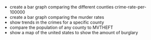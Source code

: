 * create a bar graph comparing the different counties crime-rate-per-100000
* create a bar graph comparing the murder rates
* show trends in the crimes for a specific county
* compare the population of any county to MVTHEFT
* show a map of the united states to show the amount of burglary 